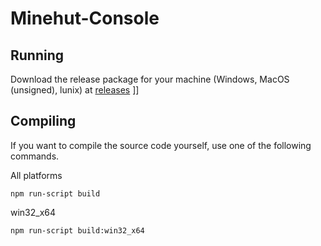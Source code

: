 # Minehut-Console

## Running
Download the release package for your machine (Windows, MacOS (unsigned), lunix) at [releases](https://github.com/ronaldgameking/Minehut-Console/releases)
]]
## Compiling
If you want to compile the source code yourself, use one of the following commands.

All platforms
``` 
npm run-script build
```

win32_x64
```
npm run-script build:win32_x64
```
